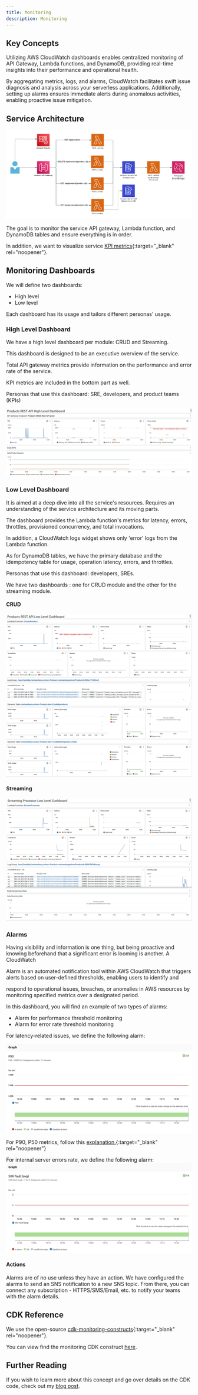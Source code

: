 ```yaml
---
title: Monitoring
description: Monitoring
---
```



## **Key Concepts**

Utilizing AWS CloudWatch dashboards enables centralized monitoring of API Gateway, Lambda functions, and DynamoDB, providing real-time insights into their performance and operational health.

By aggregating metrics, logs, and alarms, CloudWatch facilitates swift issue diagnosis and analysis across your serverless applications. Additionally, setting up alarms ensures immediate alerts during anomalous activities, enabling proactive issue mitigation.

## **Service Architecture**

![hl](images/design.png)

The goal is to monitor the service API gateway, Lambda function, and DynamoDB tables and ensure everything is in order.

In addition, we want to visualize service [KPI metrics](https://www.ranthebuilder.cloud/post/aws-lambda-cookbook-elevate-your-handler-s-code-part-3-business-domain-observability){:target="_blank" rel="noopener"}.

## **Monitoring Dashboards**

We will define two dashboards:

- High level
- Low level

Each dashboard has its usage and tailors different personas' usage.

### **High Level Dashboard**

We have a high level dashboard per module: CRUD and Streaming.

This dashboard is designed to be an executive overview of the service.

Total API gateway metrics provide information on the performance and error rate of the service.

KPI metrics are included in the bottom part as well.

Personas that use this dashboard: SRE, developers, and product teams (KPIs)

![hl](images/monitoring/high_level.png)

### **Low Level Dashboard**

It is aimed at a deep dive into all the service's resources. Requires an understanding of the service architecture and its moving parts.

The dashboard provides the Lambda function's metrics for latency, errors, throttles, provisioned concurrency, and total invocations.

In addition, a CloudWatch logs widget shows only 'error' logs from the Lambda function.

As for DynamoDB tables, we have the primary database and the idempotency table for usage, operation latency, errors, and throttles.

Personas that use this dashboard: developers, SREs.

We have two dashboards : one for CRUD module and the other for the streaming module.

#### **CRUD**

![lv](images/monitoring/low_level.png)
![dynamo](images/monitoring/dynamo.png)

#### **Streaming**

![hl](images/monitoring/stream_low_level.png)
![hl](images/monitoring/eb.png)

### **Alarms**

Having visibility and information is one thing, but being proactive and knowing beforehand that a significant error is looming is another. A CloudWatch

Alarm is an automated notification tool within AWS CloudWatch that triggers alerts based on user-defined thresholds, enabling users to identify and

respond to operational issues, breaches, or anomalies in AWS resources by monitoring specified metrics over a designated period.

In this dashboard, you will find an example of two types of alarms:

- Alarm for performance threshold monitoring
- Alarm for error rate threshold monitoring

For latency-related issues, we define the following alarm:

![p90](images/monitoring/alarm_p90.png)

For P90, P50 metrics, follow this [explanation.](https://www.dnv.com/article/terminology-explained-p10-p50-and-p90-202611#:~:text=Proved%20(P90)%3A%20The%20lowest,equal%20or%20exceed%20P10%20estimate.){:target="_blank" rel="noopener"}

For internal server errors rate, we define the following alarm:
![5xx](images/monitoring/alarm_5xx.png)

#### Actions

Alarms are of no use unless they have an action. We have configured the alarms to send an SNS notification to a new SNS topic.
From there, you can connect any subscription - HTTPS/SMS/Email, etc. to notify your teams with the alarm details.

## **CDK Reference**

We use the open-source [cdk-monitoring-constructs](https://github.com/cdklabs/cdk-monitoring-constructs){:target="_blank" rel="noopener"}.

You can view find the monitoring CDK construct [here](https://github.com/ran-isenberg/aws-lambda-handler-cookbook/blob/main/cdk/service/monitoring.py).

## **Further Reading**

If you wish to learn more about this concept and go over details on the CDK code, check out my [blog post](https://www.ranthebuilder.cloud/post/how-to-effortlessly-monitor-serverless-applications-with-cloudwatch-part-one).
